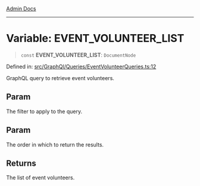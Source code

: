 [Admin Docs](/)

***

# Variable: EVENT\_VOLUNTEER\_LIST

> `const` **EVENT\_VOLUNTEER\_LIST**: `DocumentNode`

Defined in: [src/GraphQl/Queries/EventVolunteerQueries.ts:12](https://github.com/hustlernik/talawa-admin/blob/fe326ed17e0fa5ad916ff9f383f63b5d38aedc7b/src/GraphQl/Queries/EventVolunteerQueries.ts#L12)

GraphQL query to retrieve event volunteers.

## Param

The filter to apply to the query.

## Param

The order in which to return the results.

## Returns

The list of event volunteers.
